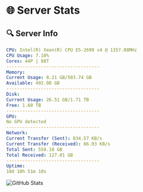 # 🌐 Server Stats
## 🔍 Server Info
```yaml
CPU: Intel(R) Xeon(R) CPU E5-2699 v4 @ 1357.88MHz
CPU Usage: 7.10%
Cores: 44P | 88T
-----------------------------------
Memory:
Current Usage: 8.21 GB/503.74 GB
Available: 492.08 GB
-----------------------------------
Disk:
Current Usage: 26.51 GB/1.71 TB
Free: 1.60 TB
-----------------------------------
GPU:
No GPU detected
-----------------------------------
Network:
Current Transfer (Sent): 834.57 KB/s
Current Transfer (Received): 66.03 KB/s
Total Sent: 558.18 GB
Total Received: 127.01 GB
-----------------------------------
Uptime:
10d 10h 51m 10s
```
![GitHub Stats](https://img.shields.io/badge/Updated-2025-04-30_03:59:58-blue)